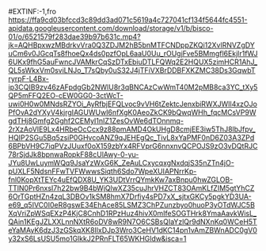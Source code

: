 #EXTINF:-1,fro
https://ffa9cd03bfccd3c89dd3ad071c5619a4c727041cf134f5644fc4551-apidata.googleusercontent.com/download/storage/v1/b/bisco-01/o/6521579f283dae39b97b631c.mp4?jk=AQHBpxwzMBdrkvVra0Q3ZDJM2hB5bnMTFCNDppZKQi12XvlRNVZgDYuCm6v0JGcqTs8fhoeQx4ds0pzfOpL6aaU0Uu_rOUgjFve5BMmgfl6Ekjlr1fWJ6UKx9fhG5auFwncJVAMkrCqSzDTxEbiuDTLFQWq2E2HQUX5zimHCR1AhJ_QL5sWkxVm0sviLNJo_T7sQby0uS32J4jTFiVXBrDDBFXKZMC38Ds3GqwbTryrpF-L4Bx-ip3CQIB9zv46zAFpdgGb2NWlU8r3qBNCAzCwWmT40M2pMB8ca3YC_tXy5QP5mFFQ2EO-cEW0GG0-3ctWcT-uwi0H0w0MNdsRZYOi_AyRfbjEFQLvoc9vVH6tZektcJenxbiRWXJWIl4xzOJoPfOvA2dYXyV4kjrgIAGUWUwI6nfXgK0AeoZkCK9bQwqWHh_fqcMCsVP9WgdTHj8Gmfg2Gghf2CEMyI1nIZ1ZesOvWe6dTOnnmq-2rXzAoVIE9Lx4HRbeOcCcx9z88pmAMD4OkUHgD8cmjEE3iw5ThJ8lbJfpv_HQIP2SGu5Bq5zsiP0GHvcoANZ9qJEHEgQc_TivL8xYaPMF0nD6Z03A3ZPd6BPbVH9C7iqPVzJUuxf0oX159zbYx4RFVprG6nnxnvQCPOJS9zO3vDQtRJC78rSjdJk8bpnwaRopkF88cUlAwy-0-yu-JYu8UwLuymWQq9JsaYzWxG6K_ZeAuLCxycqxgNxdqjS35nZTn4jO-pUXLF5NdsnFFwTVFWwwsSiqth6Sdo7WpeXUIAPNrrKp-fnl0KopXtTEYc4uEfQDX8U_YK3UDtVrrQYmkKw7axBnpu0hwZGLOB-TTlN0Pr6nxsI7h22bw9B4bWjQlwXZ35cuJhrVHZCT83OAmKLfZIM5gtYhCZ6OrTGptHZn4zqL3DBOv1kSM8hmX7Drfiy4sPD7xX_sjtxGKCy5pgkYD3UA-e69_q5IVC0I0eR8gswE34EhAce85LSMZ3ChPZunzbyo0huoP3yOTdWJC5BXqVriZpWSqEXzP4KjC8CnhD1RPzHuz4hivX0mIfeSOGTHrk8YmaAavkWisL_QAin1KEgJZLXXLnnNXtR6oDV8wR9N7O6CSBsQIaYzlQr9dNXnKq0WCeH5TeYaMAyK6dzJ3zGSkqXK8IlxDJp3Wro3CeHV1dKC14pn1vAmZBWnADC0gV0y32xS6LsUSU5mo1GlkkJ2PRnFLT65WKHGldw&isca=1
